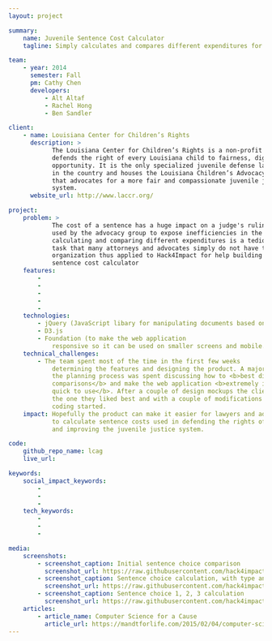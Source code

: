 ```yaml
---
layout: project

summary:
    name: Juvenile Sentence Cost Calculator
    tagline: Simply calculates and compares different expenditures for juvenile sentences to help attorneys and advocates

team:
    - year: 2014
      semester: Fall
      pm: Cathy Chen
      developers:
          - Alt Altaf 
          - Rachel Hong
          - Ben Sandler

client:
    - name: Louisiana Center for Children’s Rights
      description: >
            The Louisiana Center for Children’s Rights is a non-profit that
            defends the right of every Louisiana child to fairness, dignity, and
            opportunity. It is the only specialized juvenile defense law office
            in the country and houses the Louisiana Children’s Advocacy Group
            that advocates for a more fair and compassionate juvenile justice
            system.
      website_url: http://www.laccr.org/

project:
    problem: >
            The cost of a sentence has a huge impact on a judge's ruling and is often
            used by the advocacy group to expose inefficiencies in the system. However
            calculating and comparing different expenditures is a tedious and arduous
            task that many attorneys and advocates simply do not have time for. The
            organization thus applied to Hack4Impact for help building a juvenile
            sentence cost calculator
    features:
        - 
        -
        -
        -
        -
    technologies:
        - jQuery (JavaScript libary for manipulating documents based on data)
        - D3.js 
        - Foundation (to make the web application
            responsive so it can be used on smaller screens and mobile.)
    technical_challenges:
        - The team spent most of the time in the first few weeks
            determining the features and designing the product. A majority of
            the planning process was spent discussing how to <b>best display
            comparisons</b> and make the web application <b>extremely intuitive and
            quick to use</b>. After a couple of design mockups the client selected
            the one they liked best and with a couple of modifications the
            coding started.
    impact: Hopefully the product can make it easier for lawyers and advocates
            to calculate sentence costs used in defending the rights of children
            and improving the juvenile justice system.

code:
    github_repo_name: lcag
    live_url:

keywords:
    social_impact_keywords:
        -
        -
        -
    tech_keywords:
        -
        -
        -

media:
    screenshots:
        - screenshot_caption: Initial sentence choice comparison
          screenshot_url: https://raw.githubusercontent.com/hack4impact/lcag/master/ss01.png
        - screenshot_caption: Sentence choice calculation, with type and duration
          screenshot_url: https://raw.githubusercontent.com/hack4impact/lcag/master/ss02.png
        - screenshot_caption: Sentence choice 1, 2, 3 calculation
          screenshot_url: https://raw.githubusercontent.com/hack4impact/lcag/master/ss03.png
    articles:
        - article_name: Computer Science for a Cause
          article_url: https://mandtforlife.com/2015/02/04/computer-science-for-a-cause/
---
```

